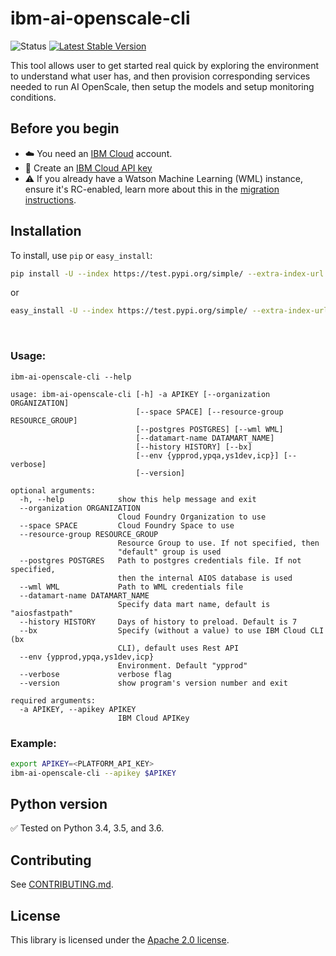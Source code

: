 # ibm-ai-openscale-cli
![Status](https://img.shields.io/badge/status-beta-yellow.svg)
[![Latest Stable Version](https://img.shields.io/pypi/v/ibm-ai-openscale-cli.svg)](https://pypi.python.org/pypi/ibm-ai-openscale-cli)

This tool allows user to get started real quick by exploring the environment to understand what user has, and then provision corresponding services needed to run AI OpenScale, then setup the models and setup monitoring conditions.

## Before you begin
* ☁️ You need an [IBM Cloud][ibm_cloud] account.
* 🔑 Create an [IBM Cloud API key](https://console.bluemix.net/docs/iam/userid_keys.html#userapikey)
* ⚠️ If you already have a Watson Machine Learning (WML) instance, ensure it's RC-enabled, learn more about this in the [migration instructions](https://console.bluemix.net/docs/resources/instance_migration.html#migrate).

## Installation

To install, use `pip` or `easy_install`:

```bash
pip install -U --index https://test.pypi.org/simple/ --extra-index-url https://pypi.org/simple ibm-ai-openscale-cli
```

or

```bash
easy_install -U --index https://test.pypi.org/simple/ --extra-index-url https://pypi.org/simple ibm-ai-openscale-cli
```

️️
### Usage:

```
ibm-ai-openscale-cli --help
```
```
usage: ibm-ai-openscale-cli [-h] -a APIKEY [--organization ORGANIZATION]
                            [--space SPACE] [--resource-group RESOURCE_GROUP]
                            [--postgres POSTGRES] [--wml WML]
                            [--datamart-name DATAMART_NAME]
                            [--history HISTORY] [--bx]
                            [--env {ypprod,ypqa,ys1dev,icp}] [--verbose]
                            [--version]

optional arguments:
  -h, --help            show this help message and exit
  --organization ORGANIZATION
                        Cloud Foundry Organization to use
  --space SPACE         Cloud Foundry Space to use
  --resource-group RESOURCE_GROUP
                        Resource Group to use. If not specified, then
                        "default" group is used
  --postgres POSTGRES   Path to postgres credentials file. If not specified,
                        then the internal AIOS database is used
  --wml WML             Path to WML credentials file
  --datamart-name DATAMART_NAME
                        Specify data mart name, default is "aiosfastpath"
  --history HISTORY     Days of history to preload. Default is 7
  --bx                  Specify (without a value) to use IBM Cloud CLI (bx
                        CLI), default uses Rest API
  --env {ypprod,ypqa,ys1dev,icp}
                        Environment. Default "ypprod"
  --verbose             verbose flag
  --version             show program's version number and exit

required arguments:
  -a APIKEY, --apikey APIKEY
                        IBM Cloud APIKey
```

### Example:

```sh
export APIKEY=<PLATFORM_API_KEY>
ibm-ai-openscale-cli --apikey $APIKEY
```

## Python version

✅ Tested on Python 3.4, 3.5, and 3.6.

## Contributing

See [CONTRIBUTING.md][CONTRIBUTING].

## License

This library is licensed under the [Apache 2.0 license][license].

[ibm_cloud]: https://cloud.ibm.com
[responses]: https://github.com/getsentry/responses
[requests]: http://docs.python-requests.org/en/latest/
[CONTRIBUTING]: ./CONTRIBUTING.md
[license]: http://www.apache.org/licenses/LICENSE-2.0
